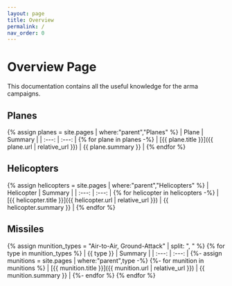 ```yaml
---
layout: page
title: Overview
permalink: /
nav_order: 0
---
```


# Overview Page
This documentation contains all the useful knowledge for the arma campaigns.

## Planes
{% assign planes = site.pages | where:"parent","Planes" %}
| Plane | Summary |
| :---: | :---: |
{% for plane in planes -%}
| [{{ plane.title }}]({{ plane.url | relative_url }}) | {{ plane.summary }} |
{% endfor %}

## Helicopters
{% assign helicopters = site.pages | where:"parent","Helicopters" %}
| Helicopter | Summary |
| :---: | :---: |
{% for helicopter in helicopters -%}
| [{{ helicopter.title }}]({{ helicopter.url | relative_url }}) | {{ helicopter.summary }} |
{% endfor %}

## Missiles

{% assign munition_types = "Air-to-Air, Ground-Attack" | split: ", " %}
{% for type in munition_types %}
| {{ type }} | Summary |
| :---: | :---: |
{%- assign munitions = site.pages | where:"parent",type -%}
{%- for munition in munitions %}
| [{{ munition.title }}]({{ munition.url | relative_url }}) | {{ munition.summary }} |
{%- endfor %}
{% endfor %}



